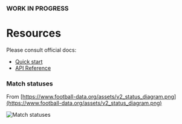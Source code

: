### WORK IN PROGRESS

# Resources

Please consult official docs:

- [Quick start](https://www.football-data.org/documentation/quickstart)
- [API Reference](https://www.football-data.org/documentation/api)

### Match statuses

From [https://www.football-data.org/assets/v2_status_diagram.png](https://www.football-data.org/assets/v2_status_diagram.png)

![Match statuses](https://www.football-data.org/assets/v2_status_diagram.png)
